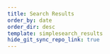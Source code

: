 ```yaml
---
title: Search Results
order_by: date
order_dir: desc
template: simplesearch_results
hide_git_sync_repo_link: true
---
```

